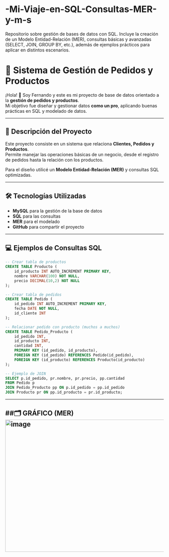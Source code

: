 # -Mi-Viaje-en-SQL-Consultas-MER-y-m-s
Repositorio sobre gestión de bases de datos con SQL. Incluye la creación de un Modelo Entidad-Relación (MER), consultas básicas y avanzadas (SELECT, JOIN, GROUP BY, etc.), además de ejemplos prácticos para aplicar en distintos escenarios.
# 🛒 Sistema de Gestión de Pedidos y Productos

¡Hola! 👋 Soy Fernando y este es mi proyecto de base de datos orientado a la **gestión de pedidos y productos**.  
Mi objetivo fue diseñar y gestionar datos **como un pro**, aplicando buenas prácticas en SQL y modelado de datos.  

---

## 📌 Descripción del Proyecto

Este proyecto consiste en un sistema que relaciona **Clientes, Pedidos y Productos**.  
Permite manejar las operaciones básicas de un negocio, desde el registro de pedidos hasta la relación con los productos.  

Para el diseño utilicé un **Modelo Entidad-Relación (MER)** y consultas SQL optimizadas.  

---

## 🛠️ Tecnologías Utilizadas

- **MySQL** para la gestión de la base de datos  
- **SQL** para las consultas  
- **MER** para el modelado  
- **GitHub** para compartir el proyecto  

---

## 💻 Ejemplos de Consultas SQL

```sql
-- Crear tabla de productos
CREATE TABLE Producto (
    id_producto INT AUTO_INCREMENT PRIMARY KEY,
    nombre VARCHAR(100) NOT NULL,
    precio DECIMAL(10,2) NOT NULL
);

-- Crear tabla de pedidos
CREATE TABLE Pedido (
    id_pedido INT AUTO_INCREMENT PRIMARY KEY,
    fecha DATE NOT NULL,
    id_cliente INT
);

-- Relacionar pedido con producto (muchos a muchos)
CREATE TABLE Pedido_Producto (
    id_pedido INT,
    id_producto INT,
    cantidad INT,
    PRIMARY KEY (id_pedido, id_producto),
    FOREIGN KEY (id_pedido) REFERENCES Pedido(id_pedido),
    FOREIGN KEY (id_producto) REFERENCES Producto(id_producto)
);

-- Ejemplo de JOIN
SELECT p.id_pedido, pr.nombre, pr.precio, pp.cantidad
FROM Pedido p
JOIN Pedido_Producto pp ON p.id_pedido = pp.id_pedido
JOIN Producto pr ON pp.id_producto = pr.id_producto;

```
---
##🗂️ GRÁFICO (MER)
<img width="800" height="420" alt="image" src="https://github.com/user-attachments/assets/ac12ddc7-ae12-4a1a-a3cd-a80fc28a0f40" />
---

